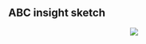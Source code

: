 ## ABC  insight sketch

<p align="center">
  <img src="https://user-images.githubusercontent.com/39179946/222404868-08a3dbdc-133a-47d6-bbde-881568647783.jpg"/>
</p>
